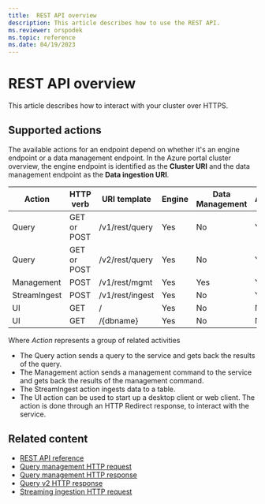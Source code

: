 ```yaml
---
title:  REST API overview
description: This article describes how to use the REST API.
ms.reviewer: orspodek
ms.topic: reference
ms.date: 04/19/2023
---
```

# REST API overview

This article describes how to interact with your cluster over HTTPS.

## Supported actions

The available actions for an endpoint depend on whether it's an engine endpoint or a data management endpoint. In the Azure portal cluster overview, the engine endpoint is identified as the **Cluster URI** and the data management endpoint as the **Data ingestion URI**.

|Action         |HTTP verb   |URI template           |Engine|Data Management|Authentication |
|---------------|------------|-----------------------|------|---------------|---------------|
|Query          |GET or POST |/v1/rest/query         |Yes   |No             |Yes            |
|Query          |GET or POST |/v2/rest/query         |Yes   |No             |Yes            |
|Management     |POST        |/v1/rest/mgmt          |Yes   |Yes            |Yes            |
|StreamIngest   |POST        |/v1/rest/ingest        |Yes   |No             |Yes            |
|UI             |GET         |/                      |Yes   |No             |No             |
|UI             |GET         |/{dbname}              |Yes   |No             |No             |

Where *Action* represents a group of related activities

* The Query action sends a query to the service and gets back the results of the query.
* The Management action sends a management command to the service and gets back
  the results of the management command.
* The StreamIngest action ingests data to a table.
* The UI action can be used to start up a desktop client or web client. The action is done through an HTTP Redirect response,
to interact with the service.

## Related content

* [REST API reference](/rest/api/azurerekusto/)
* [Query management HTTP request](request.md)
* [Query management HTTP response](response.md)
* [Query v2 HTTP response](response-v2.md)
* [Streaming ingestion HTTP request](streaming-ingest.md)
